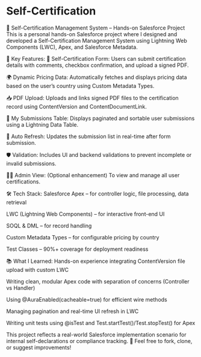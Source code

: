 # Self-Certification
💼 Self-Certification Management System – Hands-on Salesforce Project
This is a personal hands-on Salesforce project where I designed and developed a Self-Certification Management System using Lightning Web Components (LWC), Apex, and Salesforce Metadata.

🔧 Key Features:
📄 Self-Certification Form: Users can submit certification details with comments, checkbox confirmation, and upload a signed PDF.

🌍 Dynamic Pricing Data: Automatically fetches and displays pricing data based on the user’s country using Custom Metadata Types.

📥 PDF Upload: Uploads and links signed PDF files to the certification record using ContentVersion and ContentDocumentLink.

🧾 My Submissions Table: Displays paginated and sortable user submissions using a Lightning Data Table.

🔁 Auto Refresh: Updates the submission list in real-time after form submission.

🛡️ Validation: Includes UI and backend validations to prevent incomplete or invalid submissions.

👨‍💻 Admin View: (Optional enhancement) To view and manage all user certifications.

🛠 Tech Stack:
Salesforce Apex – for controller logic, file processing, data retrieval

LWC (Lightning Web Components) – for interactive front-end UI

SOQL & DML – for record handling

Custom Metadata Types – for configurable pricing by country

Test Classes – 90%+ coverage for deployment readiness

📚 What I Learned:
Hands-on experience integrating ContentVersion file upload with custom LWC

Writing clean, modular Apex code with separation of concerns (Controller vs Handler)

Using @AuraEnabled(cacheable=true) for efficient wire methods

Managing pagination and real-time UI refresh in LWC

Writing unit tests using @isTest and Test.startTest()/Test.stopTest() for Apex

This project reflects a real-world Salesforce implementation scenario for internal self-declarations or compliance tracking.
🔗 Feel free to fork, clone, or suggest improvements!
